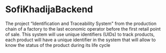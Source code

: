 # SofiKhadijaBackend
The project “Identification and Traceability System" 
from the production chain of a factory to the last economic operator before the first retail point of sale. 
This system will use unique identifiers (UIDs) to track products, each product will have a unique identifier in the system
that will allow to know the status of the product during its life cycle

